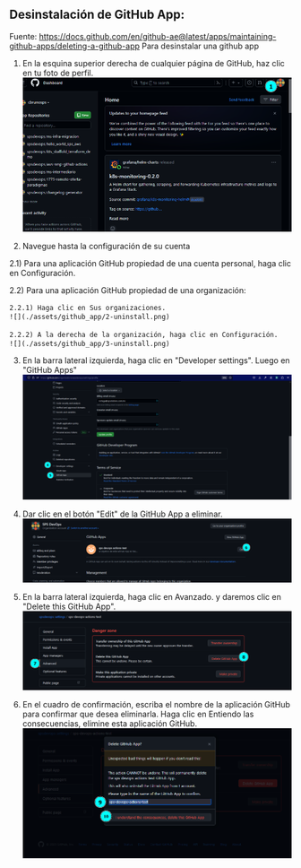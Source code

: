 ## Desinstalación de GitHub App:
Fuente: https://docs.github.com/en/github-ae@latest/apps/maintaining-github-apps/deleting-a-github-app
Para desinstalar una github app

1) En la esquina superior derecha de cualquier página de GitHub, haz clic en tu foto de perfil.
![](./assets/github_app/1-uninstall.png)

2) Navegue hasta la configuración de su cuenta

2.1) Para una aplicación GitHub propiedad de una cuenta personal, haga clic en Configuración.

2.2) Para una aplicación GitHub propiedad de una organización:

    2.2.1) Haga clic en Sus organizaciones.
    ![](./assets/github_app/2-uninstall.png)

    2.2.2) A la derecha de la organización, haga clic en Configuración.
    ![](./assets/github_app/3-uninstall.png)
            
3) En la barra lateral izquierda, haga clic en "Developer settings". Luego en "GitHub Apps"
![](./assets/github_app/4-uninstall.png)

4) Dar clic en el botón "Edit" de la GitHub App a eliminar.
![](./assets/github_app/6-uninstall.png)

5) En la barra lateral izquierda, haga clic en Avanzado. y daremos clic en "Delete this GitHub App".
![](./assets/github_app/8-uninstall.png)

6) En el cuadro de confirmación, escriba el nombre de la aplicación GitHub para confirmar que desea eliminarla. Haga clic en Entiendo las consecuencias, elimine esta aplicación GitHub.
![](./assets/github_app/10-uninstall.png)